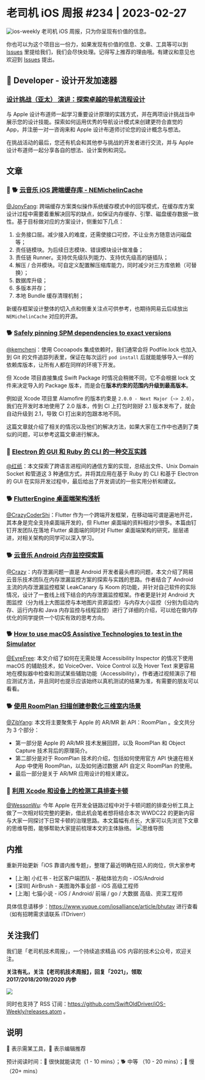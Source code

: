 # 老司机 iOS 周报 #234 | 2023-02-27

![ios-weekly](https://github.com/SwiftOldDriver/iOS-Weekly/blob/master/assets/ios-weekly.png?raw=true)
老司机 iOS 周报，只为你呈现有价值的信息。

你也可以为这个项目出一份力，如果发现有价值的信息、文章、工具等可以到 [Issues](https://github.com/SwiftOldDriver/iOS-Weekly/issues) 里提给我们，我们会尽快处理。记得写上推荐的理由哦。有建议和意见也欢迎到 [Issues](https://github.com/SwiftOldDriver/iOS-Weekly/issues) 提出。

##  Developer - 设计开发加速器

### [设计挑战（亚太） 演讲：探索卓越的导航流程设计](https://developer.apple.com/events/view/R67PUKP9H9/dashboard)

与 Apple 设计布道师一起学习重要设计原理的实践方式，并在两项设计挑战当中展示您的设计技能。探索如何运用优秀的导航设计模式来创建更符合直觉的 App，并注册一对一咨询来和 Apple 设计布道师讨论您的设计概念与想法。

在挑战活动的最后，您还有机会和其他参与挑战的开发者进行交流，并与 Apple 设计布道师一起分享各自的想法、设计案例和洞见。

## 文章

### 🌟 🐕 [云音乐 iOS 跨端缓存库 - NEMichelinCache](https://mp.weixin.qq.com/s/jZ6QEuc0qoAn27lYzN1Yfw)

[@JonyFang](https://github.com/jonyfang): 跨端缓存方案类似操作系统缓存模式中的回写模式，在缓存库方案设计过程中需要着重解决回写的缺点，如保证内存缓存、引擎、磁盘缓存数据一致性。基于目标做对应的方案设计，侧重如下几点：

1. 业务接口层。减少接入的难度，还需使接口可控，不让业务方随意访问磁盘等；
2. 责任链模块。为后续日志模块、错误模块设计做准备；
3. 责任链 Runner。支持优先级队列能力、支持优先级高的链插队；
4. 解压 / 合并模块。可自定义配置解压缩库能力，同时减少对三方库依赖（可替换）；
5. 数据库升级；
6. 多版本并存；
7. 本地 Bundle 缓存清理机制；

新缓存框架设计整体的切入点和侧重关注点可供参考，也期待网易云后续放出 `NEMichelinCache` 对应的开源。

### 🐕 [Safely pinning SPM dependencies to exact versions](https://www.polpiella.dev/safely-pinning-spm-depedencies-to-exact-versions/)

[@kemchenj](https://kemchenj.github.io)：使用 Cocoapods 集成依赖时，我们通常会将 Podfile.lock 也加入到 Git 的文件追踪列表里，保证在每次运行 `pod install` 后就能能够导入一样的依赖库版本，让所有人都在同样的环境下开发。

但 Xcode 项目直接集成 Swift Package 时情况会稍微不同，它不会根据 lock 文件来决定导入的 Package 版本，而是会在**版本约束的范围内升级到最高版本**。

例如说 Xcode 项目里 Alamofire 的版本约束是 `2.0.0 - Next Major`（`~> 2.0`），我们在开发时本地使用了 2.0 版本，传到 CI 上打包时刚好 2.1 版本发布了，就会自动升级到 2.1，导致 CI 打出来的包跟本地不同。

这篇文章就介绍了相关的情况以及他们的解决方法，如果大家在工作中也遇到了类似的问题，可以参考这篇文章进行解决。

### 🐎 [Electron 的 GUI 和 Ruby 的 CLI 的一种交互实践](https://mp.weixin.qq.com/s/UmzeZip3KtHH44dkiijujg)

[@红纸](https://github.com/nianran)：本文探索了跨语言进程间的通信方案的实现，总结出文件、Unix Domain Socket 和管道这 3 种通信方式，并将其应用在基于 Ruby 的 CLI 和基于 Electron 的 GUI 在实际开发过程中，最后给出了开发调试的一些实用分析和建议。

### 🐕 [FlutterEngine 桌面端架构浅析](https://mp.weixin.qq.com/s/iKAHo8chgE85zix3ktHfUQ)

[@CrazyCoderShi](https://github.com/CrazyCoderShi)：Flutter 作为一个跨端开发框架，在移动端可谓是遍地开花，其本身是完全支持桌面端开发的，但 Flutter 桌面端的资料相对少很多。本篇由钉钉开发团队在落地 Flutter 桌面端的同时对 Flutter 桌面端架构的研究，层层递进，对相关架构的同学可以深入学习。

### 🐕 [云音乐 Android 内存监控探索篇](https://mp.weixin.qq.com/s/tHndnmpxeDihYTIZmsafbg)

[@Crazy](https://github.com/jiyan135960)：内存泄漏问题一直是 Android 开发者最头疼的问题，本文介绍了网易云音乐技术团队在内存泄漏监控方案的探索与实践的思路。作者结合了 Android 主流的内存泄漏监控框架 LeakCanary 与 Koom 的功能，并针对自己软件的实际情况，设计了一套线上线下结合的内存泄漏监控框架。作者更是针对 Android 大图监控（分为线上大图监控与本地图片资源监控）与内存大小监控（分别为启动内存、运行内存和 Java 内存监控与线程监控）进行了详细的介绍，可以给在做内存优化的同学提供一个切实有效的思考方向。

### 🐕 [How to use macOS Assistive Technologies to test in the Simulator](https://www.basbroek.nl/cheating-the-system-for-fun-and-profit)

[@EyreFree](https://github.com/EyreFree): 本文介绍了如何在无需处理 Accessibility Inspector 的情况下使用 macOS 的辅助技术，如 VoiceOver、Voice Control 以及 Hover Text 来更容易地在模拟器中检查和测试某些辅助功能（Accessibility），作者通过视频演示了相应测试方法，并且同时也提示应该始终以真机测试的结果为准，有需要的朋友可以看看。


### 🐕 [使用 RoomPlan 扫描创建参数化三维室内场景](https://mp.weixin.qq.com/s/HCvy7MJJcBUANXt5y47mkA)

[@ZibYang](https://github.com/ZibYang): 本文将主要聚焦于 Apple 的 AR/MR 新 API：RoomPlan 。全文共分为 3 个部分：

- 第一部分是 Apple 的 AR/MR 技术发展回顾，以及 RoomPlan 和 Object Capture 技术背后的原理简介。
- 第二部分是对于 RoomPlan 技术的介绍，包括如何使用官方 API 快速在相关 App 中使用 RoomPlan，以及如何通过数据 API 自定义 RoomPlan 的使用。
- 最后一部分是关于 AR/MR 应用设计的相关建议。

### 🐢 [利用 Xcode 和设备上的检测工具排查卡顿](https://mp.weixin.qq.com/s/5sIJKDozsD1LSOh38hHYTg)

[@WessonWu](https://github.com/WessonWu): 今年 Apple 在开发全链路过程中对于卡顿问题的排查分析工具上做了一次相对较完整的更新，借此机会笔者想将结合本次 WWDC22 的更新内容与大家一同探讨下日常卡顿的治理思路。本文篇幅有点长，大家可以先浏览下文章的思维导图，能够帮助大家提前梳理本文的主体脉络。
![思维导图](https://mmbiz.qpic.cn/mmbiz_jpg/deSLfic6WeGV1vjuiaOVezFaosibTAdxcZ6FeHJ0N9CicGgPSJJI5kMSvBE4Q6Qk08o8OoI2ib00kiaNfppvZGfMjuFw/640?wx_fmt=jpeg&wxfrom=5&wx_lazy=1&wx_co=1)


## 内推

重新开始更新「iOS 靠谱内推专题」，整理了最近明确在招人的岗位，供大家参考

- [上海] 小红书 - 社区客户端团队 - 基础体验方向 - iOS/Android
- [深圳] AirBrush - 美图海外事业部 - iOS 高级工程师
- [上海] 七猫小说 - iOS / Android/ 前端 / go / 大数据 高级、资深工程师

具体信息请移步：https://www.yuque.com/iosalliance/article/bhutav 进行查看（如有招聘需求请联系 iTDriverr）

## 关注我们

我们是「老司机技术周报」，一个持续追求精品 iOS 内容的技术公众号，欢迎关注。

**关注有礼，关注【老司机技术周报】，回复「2021」，领取 2017/2018/2019/2020 内参**

![](https://github.com/SwiftOldDriver/iOS-Weekly/blob/master/assets/qrcode_for_wechat.jpg?raw=true)

同时也支持了 RSS 订阅：https://github.com/SwiftOldDriver/iOS-Weekly/releases.atom 。

## 说明

🚧 表示需某工具，🌟 表示编辑推荐

预计阅读时间：🐎 很快就能读完（1 - 10 mins）；🐕 中等 （10 - 20 mins）；🐢 慢（20+ mins）
